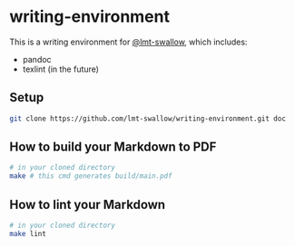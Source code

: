 # writing-environment

This is a writing environment for [@lmt-swallow](https://github.com/lmt-swallow), which includes:

- pandoc
- texlint (in the future)

## Setup

```sh
git clone https://github.com/lmt-swallow/writing-environment.git doc
```

## How to build your Markdown to PDF

```sh
# in your cloned directory
make # this cmd generates build/main.pdf
```

## How to lint your Markdown

```sh
# in your cloned directory
make lint
```
